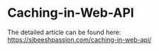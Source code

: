 # Caching-in-Web-API

The detailed article can be found here: https://sibeeshpassion.com/caching-in-web-api/
